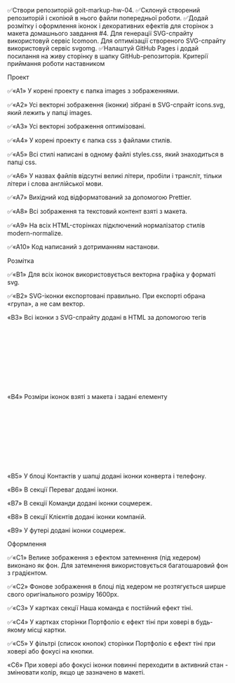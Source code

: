 ✅Створи репозиторій goit-markup-hw-04.
✅Склонуй створений репозиторій і скопіюй в нього файли попередньої роботи.
✅Додай розмітку і оформлення іконок і декоративних ефектів для сторінок з макета домашнього завдання #4.
Для генерації SVG-спрайту використовуй сервіс Icomoon.
Для оптимізації створеного SVG-спрайту використовуй сервіс svgomg.
✅Налаштуй GitHub Pages і додай посилання на живу сторінку в шапку GitHub-репозиторія.
Критерії приймання роботи наставником​

Проект​

✅«A1» У корені проекту є папка images з зображеннями.

✅«A2» Усі векторні зображення (іконки) зібрані в SVG-спрайт icons.svg, який лежить у папці images.

✅«A3» Усі векторні зображення оптимізовані.

✅«A4» У корені проекту є папка css з файлами стилів.

✅«A5» Всі стилі написані в одному файлі styles.css, який знаходиться в папці css.

✅«A6» У назвах файлів відсутні великі літери, пробіли і трансліт, тільки літери і слова англійської мови.

✅«A7» Вихідний код відформатований за допомогою Prettier.

✅«A8» Всі зображення та текстовий контент взяті з макета.

✅«A9» На всіх HTML-сторінках підключений нормалізатор стилів modern-normalize.

✅«A10» Код написаний з дотриманням настанови.

Розмітка​

✅«B1» Для всіх іконок використовується векторна графіка у форматі svg.

✅«B2» SVG-іконки експортовані правильно. При експорті обрана «група», а не сам вектор.

«B3» Всі іконки з SVG-спрайту додані в HTML за допомогою тегів <svg> і <use>

«B4» Розміри іконок взяті з макета і задані елементу <svg> в HTML-файлі.

«B5» У блоці Контактів у шапці додані іконки конверта і телефону.

«B6» В секції Переваг додані іконки.

«B7» В секції Команди додані іконки соцмереж.

«B8» В секції Клієнтів додані іконки компаній.

«B9» У футері додані іконки соцмереж.

Оформлення​

✅«C1» Велике зображення з ефектом затемнення (під хедером) виконано як фон. Для затемнення використовується багатошаровий фон з градієнтом.

✅«C2» Фонове зображення в блоці під хедером не розтягується ширше свого оригінального розміру 1600рх.

✅«C3» У картках секції Наша команда є постійний ефект тіні.

✅«C4» У картках сторінки Портфоліо є ефект тіні при ховері в будь-якому місці картки.

✅«C5» У фільтрі (список кнопок) сторінки Портфоліо є ефект тіні при ховері або фокусі на кнопки.

«C6» При ховері або фокусі іконки повинні переходити в активний стан - змінювати колір, якщо це зазначено в макеті.
